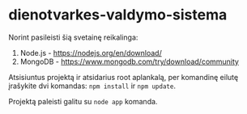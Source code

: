 # dienotvarkes-valdymo-sistema

Norint pasileisti šią svetainę reikalinga:
  1. Node.js - https://nodejs.org/en/download/
  2. MongoDB - https://www.mongodb.com/try/download/community

Atsisiuntus projektą ir atsidarius root aplankalą, per komandinę eilutę įrašykite dvi komandas: ```npm install``` ir ```npm update```.

Projektą paleisti galitu su ```node app``` komanda.
